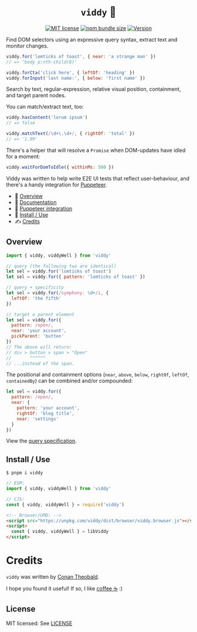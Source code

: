 <h1 align="center"><code>viddy</code> 🍊</h1>

<p align="center">
  <a href="https://github.com/shuckster/viddy/blob/master/LICENSE">
    <img
      alt="MIT license"
      src="https://img.shields.io/npm/l/viddy?style=plastic"
    /></a>
  <a href="https://bundlephobia.com/result?p=viddy">
    <img
      alt="npm bundle size"
      src="https://img.shields.io/bundlephobia/minzip/viddy?style=plastic"
    /></a>
  <a href="https://www.npmjs.com/package/viddy">
    <img
      alt="Version"
      src="https://img.shields.io/npm/v/viddy?style=plastic"
    /></a>
</p>

Find DOM selectors using an expressive query syntax, extract text and monitor changes.

```js
viddy.for('lomticks of toast', { near: 'a strange man' })
// => 'body p:nth-child(8)'
```

```js
viddy.forCta('click here', { leftOf: 'heading' })
viddy.forInput('last name:', { below: 'first name' })
```

Search by text, regular-expression, relative visual position, containment, and target parent nodes.

You can match/extract text, too:

```js
viddy.hasContent('lorum ipsum')
// => false

viddy.matchText(/\d+\.\d+/, { rightOf: 'total' })
// => '1.99'
```

There's a helper that will resolve a `Promise` when DOM-updates have idled for a moment:

```js
viddy.waitForDomToIdle({ withinMs: 500 })
```

Viddy was written to help write E2E UI tests that reflect user-behaviour, and there's a handy integration for [Puppeteer](https://github.com/shuckster/viddy/wiki/Puppeteer-Integration).

- 👀 [Overview](#overview)
- 📖 [Documentation](https://github.com/shuckster/viddy/wiki)
- 🤡 [Puppeteer integration](https://github.com/shuckster/viddy/wiki/Puppeteer-Integration)
- 📀 [Install / Use](#install--use)
- ✍️ [Credits](#credits)

## Overview

```js
import { viddy, viddyWell } from 'viddy'

// query (the following two are identical)
let sel = viddy.for('lomticks of toast')
let sel = viddy.for({ pattern: 'lomticks of toast' })

// query + specificity
let sel = viddy.for(/symphony: \d+/i, {
  leftOf: 'the fifth'
})

// target a parent element
let sel = viddy.for({
  pattern: /open/,
  near: 'your account',
  pickParent: 'button'
})
// The above will return:
// div > button > span > "Open"
//       ^^^^^^
// ...instead of the span.
```

The positional and containment options (`near`, `above`, `below`, `rightOf`, `leftOf`, `containedBy`) can be combined and/or compounded:

```js
let sel = viddy.for({
  pattern: /open/,
  near: {
    pattern: 'your account',
    rightOf: 'blog title',
    near: 'settings'
  }
})
```

View the [query specification](https://github.com/shuckster/viddy/wiki#query-specification).

## Install / Use

```
$ pnpm i viddy
```

```js
// ESM:
import { viddy, viddyWell } from 'viddy'

// CJS:
const { viddy, viddyWell } = require('viddy')
```

```html
<!-- Browser/UMD: -->
<script src="https://unpkg.com/viddy/dist/browser/viddy.browser.js"></script>
<script>
  const { viddy, viddyWell } = libViddy
</script>
```

# Credits

`viddy` was written by [Conan Theobald](https://github.com/shuckster/).

I hope you found it useful! If so, I like [coffee ☕️](https://www.buymeacoffee.com/shuckster) :)

## License

MIT licensed: See [LICENSE](LICENSE)
